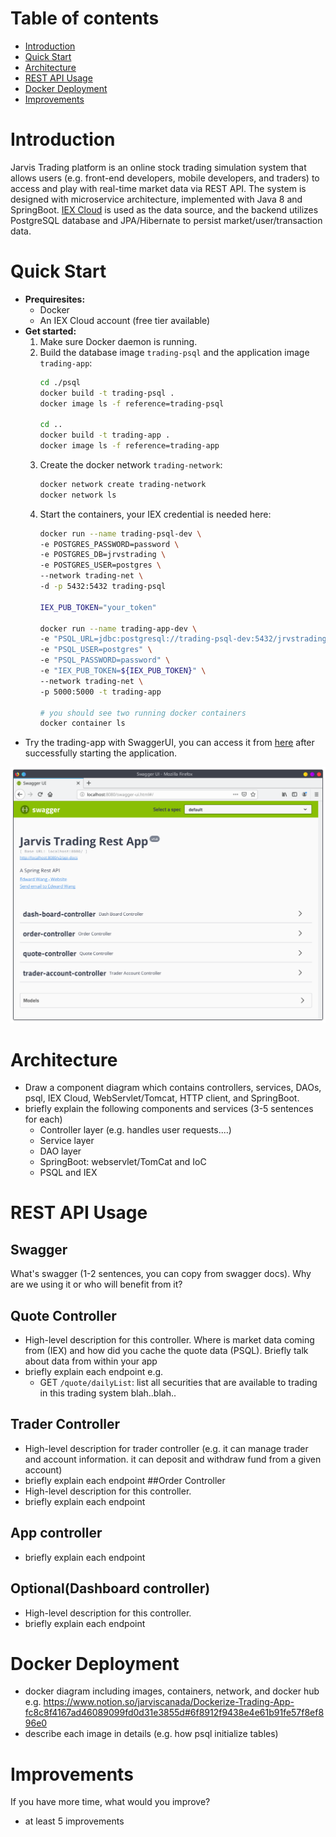 # Table of contents
* [Introduction](#Introduction)
* [Quick Start](#Quick-Start)
* [Architecture](#Architecture)
* [REST API Usage](#REST-API-Usage)
* [Docker Deployment](#Docker-Deplotment)
* [Improvements](#Improvements)

# Introduction
Jarvis Trading platform is an online stock trading simulation system that allows users (e.g. front-end developers, mobile developers, and traders) to access and play with real-time market data via REST API. The system is designed with microservice architecture, implemented with Java 8 and SpringBoot. [IEX Cloud](https://iexcloud.io/) is used as the data source, and the backend utilizes PostgreSQL database and JPA/Hibernate to persist market/user/transaction data.

# Quick Start
- **Prequiresites:**
	- Docker
	- An IEX Cloud account (free tier available)
- **Get started:**
	1. Make sure Docker daemon is running.
	2. Build the database image `trading-psql` and the application image `trading-app`:
		``` sh
		cd ./psql
		docker build -t trading-psql .
		docker image ls -f reference=trading-psql

		cd ..
		docker build -t trading-app .
		docker image ls -f reference=trading-app
		```
	3. Create the docker network `trading-network`:
		``` sh
		docker network create trading-network
		docker network ls
		```
  	4. Start the containers, your IEX credential is needed here: 
		```sh
		docker run --name trading-psql-dev \
		-e POSTGRES_PASSWORD=password \
		-e POSTGRES_DB=jrvstrading \
		-e POSTGRES_USER=postgres \
		--network trading-net \
		-d -p 5432:5432 trading-psql

		IEX_PUB_TOKEN="your_token"

		docker run --name trading-app-dev \
		-e "PSQL_URL=jdbc:postgresql://trading-psql-dev:5432/jrvstrading" \
		-e "PSQL_USER=postgres" \
		-e "PSQL_PASSWORD=password" \
		-e "IEX_PUB_TOKEN=${IEX_PUB_TOKEN}" \
		--network trading-net \
		-p 5000:5000 -t trading-app

		# you should see two running docker containers
		docker container ls
		```
- Try the trading-app with SwaggerUI, you can access it from [here](http://localhost:8080/swagger-ui.html#/)
after successfully starting the application.

<img src="../assets/swagger.png" alt="drawing"/>


# Architecture
- Draw a component diagram which contains controllers, services, DAOs, psql, IEX Cloud, WebServlet/Tomcat, HTTP client, and SpringBoot. 
- briefly explain the following components and services (3-5 sentences for each)
  - Controller layer (e.g. handles user requests....)
  - Service layer
  - DAO layer
  - SpringBoot: webservlet/TomCat and IoC
  - PSQL and IEX

# REST API Usage
## Swagger
What's swagger (1-2 sentences, you can copy from swagger docs). Why are we using it or who will benefit from it?
## Quote Controller
- High-level description for this controller. Where is market data coming from (IEX) and how did you cache the quote data (PSQL). Briefly talk about data from within your app
- briefly explain each endpoint
  e.g.
  - GET `/quote/dailyList`: list all securities that are available to trading in this trading system blah..blah..
## Trader Controller
- High-level description for trader controller (e.g. it can manage trader and account information. it can deposit and withdraw fund from a given account)
- briefly explain each endpoint
##Order Controller
- High-level description for this controller.
- briefly explain each endpoint
## App controller
- briefly explain each endpoint
## Optional(Dashboard controller)
- High-level description for this controller.
- briefly explain each endpoint

# Docker Deployment
- docker diagram including images, containers, network, and docker hub
e.g. https://www.notion.so/jarviscanada/Dockerize-Trading-App-fc8c8f4167ad46089099fd0d31e3855d#6f8912f9438e4e61b91fe57f8ef896e0
- describe each image in details (e.g. how psql initialize tables)

# Improvements
If you have more time, what would you improve?
- at least 5 improvements

